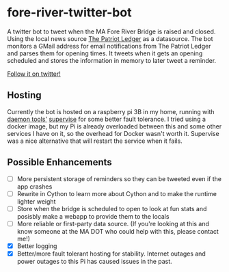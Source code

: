 # fore-river-twitter-bot
A twitter bot to tweet when the MA Fore River Bridge is raised and closed. Using the local news source [The Patriot Ledger](https://www.patriotledger.com/) as a datasource. The bot monitors a GMail address for email notifications from The Patriot Ledger and parses them for opening times. It tweets when it gets an opening scheduled and stores the information in memory to later tweet a reminder.

[Follow it on twitter!](https://twitter.com/ForeRiver_3A)

## Hosting

Currently the bot is hosted on a raspberry pi 3B in my home, running with [daemon tools'](https://cr.yp.to/daemontools.html) [supervise](https://cr.yp.to/daemontools/supervise.html) for some better fault tolerance. I tried using a docker image, but my Pi is already overloaded between this and some other services I have on it, so the overhead for Docker wasn't worth it. Supervise was a nice alternative that will restart the service when it fails.

## Possible Enhancements

- [ ] More persistent storage of reminders so they can be tweeted even if the app crashes
- [ ] Rewrite in Cython to learn more about Cython and to make the runtime lighter weight
- [ ] Store when the bridge is scheduled to open to look at fun stats and posisbly make a webapp to provide them to the locals
- [ ] More reliable or first-party data source. (If you're looking at this and know someone at the MA DOT who could help with this, please contact me!)
- [X] Better logging
- [X] Better/more fault tolerant hosting for stability. Internet outages and power outages to this Pi has caused issues in the past.
